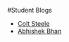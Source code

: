 #Student Blogs

* [Colt Steele](http://google.com)
* [Abhishek Bhan](https://medium.com/@abhishekbhan/web-development-ae63f82ca91d)